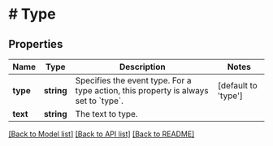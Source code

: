 # # Type

## Properties

Name | Type | Description | Notes
------------ | ------------- | ------------- | -------------
**type** | **string** | Specifies the event type. For a type action, this property is  always set to &#x60;type&#x60;. | [default to 'type']
**text** | **string** | The text to type. |

[[Back to Model list]](../../README.md#models) [[Back to API list]](../../README.md#endpoints) [[Back to README]](../../README.md)
